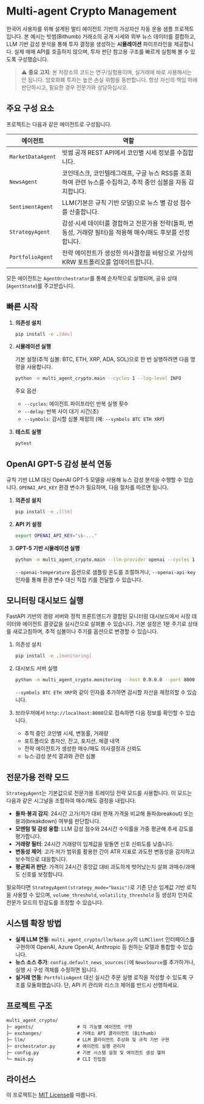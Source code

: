 # Multi-agent Crypto Management

한국어 사용자를 위해 설계된 멀티 에이전트 기반의 가상자산 자동 운용 샘플 프로젝트입니다. 본 예시는 빗썸(Bithumb) 거래소의 공개 시세와 외부 뉴스 데이터를 결합하고, LLM 기반 감성 분석을 통해 투자 결정을 생성하는 **시뮬레이션** 파이프라인을 제공합니다. 실제 매매 API를 호출하지 않으며, 투자 판단 참고용 구조를 빠르게 실험해 볼 수 있도록 구성했습니다.

> ⚠️ **중요 고지**: 본 저장소의 코드는 연구/실험용이며, 실거래에 바로 사용해서는 안 됩니다. 암호화폐 투자는 높은 손실 위험을 동반합니다. 항상 자신의 책임 하에 판단하시고, 필요한 경우 전문가와 상담하십시오.

## 주요 구성 요소

프로젝트는 다음과 같은 에이전트로 구성됩니다.

| 에이전트 | 역할 |
|----------|------|
| `MarketDataAgent` | 빗썸 공개 REST API에서 코인별 시세 정보를 수집합니다. |
| `NewsAgent` | 코인데스크, 코인텔레그래프, 구글 뉴스 RSS를 조회하여 관련 뉴스를 수집하고, 추적 중인 심볼을 자동 감지합니다. |
| `SentimentAgent` | LLM(기본은 규칙 기반 모델)으로 뉴스 별 감성 점수를 산출합니다. |
| `StrategyAgent` | 감성·시세 데이터를 결합하고 전문가용 전략(돌파, 변동성, 거래량 필터)을 적용해 매수/매도 후보를 선정합니다. |
| `PortfolioAgent` | 전략 에이전트가 생성한 의사결정을 바탕으로 가상의 KRW 포트폴리오를 업데이트합니다. |

모든 에이전트는 `AgentOrchestrator`를 통해 순차적으로 실행되며, 공유 상태(`AgentState`)를 주고받습니다.

## 빠른 시작

1. **의존성 설치**

   ```bash
   pip install -e .[dev]
   ```

2. **시뮬레이션 실행**

   기본 설정(추적 심볼: BTC, ETH, XRP, ADA, SOL)으로 한 번 실행하려면 다음 명령을 사용합니다.

   ```bash
   python -m multi_agent_crypto.main --cycles 1 --log-level INFO
   ```

   주요 옵션

   - `--cycles`: 에이전트 파이프라인 반복 실행 횟수
   - `--delay`: 반복 사이 대기 시간(초)
   - `--symbols`: 감시할 심볼 재정의 (예: `--symbols BTC ETH XRP`)

3. **테스트 실행**

   ```bash
   pytest
   ```


## OpenAI GPT-5 감성 분석 연동

규칙 기반 LLM 대신 OpenAI GPT-5 모델을 사용해 뉴스 감성 분석을 수행할 수 있습니다. `OPENAI_API_KEY` 환경 변수가 필요하며, 다음 절차를 따르면 됩니다.

1. **의존성 설치**

   ```bash
   pip install -e .[llm]
   ```

2. **API 키 설정**

   ```bash
   export OPENAI_API_KEY="sk-..."
   ```

3. **GPT-5 기반 시뮬레이션 실행**

   ```bash
   python -m multi_agent_crypto.main --llm-provider openai --cycles 1 --openai-model gpt-5.0-mini
   ```

   `--openai-temperature` 옵션으로 샘플링 온도를 조절하거나, `--openai-api-key` 인자를 통해 환경 변수 대신 직접 키를 전달할 수 있습니다.

## 모니터링 대시보드 실행

FastAPI 기반의 경량 서버와 정적 프론트엔드가 결합된 모니터링 대시보드에서 시장 데이터와 에이전트 결괏값을 실시간으로 살펴볼 수 있습니다. 기본 설정은 1분 주기로 상태를 새로고침하며, 추적 심볼이나 주기를 옵션으로 변경할 수 있습니다.

1. 의존성 설치

   ```bash
   pip install -e .[monitoring]
   ```

2. 대시보드 서버 실행

   ```bash
   python -m multi_agent_crypto.monitoring --host 0.0.0.0 --port 8000 --refresh-interval 120
   ```

   `--symbols BTC ETH XRP`와 같이 인자를 추가하면 감시할 자산을 재정의할 수 있습니다.

3. 브라우저에서 `http://localhost:8000`으로 접속하면 다음 정보를 확인할 수 있습니다.

   - 추적 중인 코인별 시세, 변동률, 거래량
   - 포트폴리오 총자산, 잔고, 포지션, 체결 내역
   - 전략 에이전트가 생성한 매수/매도 의사결정과 신뢰도
   - 뉴스·감성 분석 결과와 관련 심볼


## 전문가용 전략 모드

`StrategyAgent`는 기본값으로 전문가용 트레이딩 전략 모드를 사용합니다. 이 모드는 다음과 같은 시그널을 조합하여 매수/매도 결정을 내립니다.

- **돌파·붕괴 감지**: 24시간 고가/저가 대비 현재 가격을 비교해 돌파(breakout) 또는 붕괴(breakdown) 여부를 판단합니다.
- **모멘텀 및 감성 융합**: LLM 감성 점수와 24시간 수익률을 가중 평균해 추세 강도를 평가합니다.
- **거래량 필터**: 24시간 거래량이 임계값을 밑돌면 신호 신뢰도를 낮춥니다.
- **변동성 제어**: 고가·저가 범위를 활용한 간이 ATR 지표로 과도한 변동성을 감지하고 보수적으로 대응합니다.
- **평균회귀 판단**: 가격이 24시간 중앙값 대비 과도하게 벗어났는지 살펴 과매수/과매도 신호를 보정합니다.

필요하다면 `StrategyAgent(strategy_mode="basic")`로 기존 단순 임계값 기반 로직을 사용할 수 있으며, `volume_threshold`, `volatility_threshold` 등 생성자 인자로 전문가 모드의 민감도를 조정할 수 있습니다.

## 시스템 확장 방법

- **실제 LLM 연동**: `multi_agent_crypto/llm/base.py`의 `LLMClient` 인터페이스를 구현하여 OpenAI, Azure OpenAI, Anthropic 등 원하는 모델과 통합할 수 있습니다.
- **뉴스 소스 추가**: `config.default_news_sources()`에 `NewsSource`를 추가하거나, 실행 시 구성 객체를 수정하면 됩니다.
- **실거래 연동**: `PortfolioAgent` 대신 실시간 주문 실행 로직을 작성할 수 있도록 구조를 모듈화했습니다. 단, API 키 관리와 리스크 제어를 반드시 선행하세요.

## 프로젝트 구조

```
multi_agent_crypto/
├─ agents/                # 각 기능별 에이전트 구현
├─ exchanges/             # 거래소 API 클라이언트 (Bithumb)
├─ llm/                   # LLM 클라이언트 추상화 및 규칙 기반 구현
├─ orchestrator.py        # 에이전트 실행 관리자
├─ config.py              # 기본 시스템 설정 및 에이전트 생성 헬퍼
└─ main.py                # CLI 진입점
```

## 라이선스

이 프로젝트는 [MIT License](LICENSE.md)를 따릅니다.
